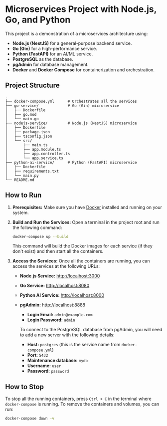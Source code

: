 # Microservices Project with Node.js, Go, and Python

This project is a demonstration of a microservices architecture using:
- **Node.js (NestJS)** for a general-purpose backend service.
- **Go (Gin)** for a high-performance service.
- **Python (FastAPI)** for an AI/ML service.
- **PostgreSQL** as the database.
- **pgAdmin** for database management.
- **Docker** and **Docker Compose** for containerization and orchestration.

## Project Structure

```
.
├── docker-compose.yml      # Orchestrates all the services
├── go-service/             # Go (Gin) microservice
│   ├── Dockerfile
│   ├── go.mod
│   └── main.go
├── nodejs-service/         # Node.js (NestJS) microservice
│   ├── Dockerfile
│   ├── package.json
│   ├── tsconfig.json
│   └── src/
│       ├── main.ts
│       ├── app.module.ts
│       ├── app.controller.ts
│       └── app.service.ts
├── python-ai-service/      # Python (FastAPI) microservice
│   ├── Dockerfile
│   ├── requirements.txt
│   └── main.py
└── README.md
```

## How to Run

1.  **Prerequisites:** Make sure you have [Docker](https://www.docker.com/products/docker-desktop) installed and running on your system.

2.  **Build and Run the Services:**
    Open a terminal in the project root and run the following command:
    ```bash
    docker-compose up --build
    ```
    This command will build the Docker images for each service (if they don't exist) and then start all the containers.

3.  **Access the Services:**
    Once all the containers are running, you can access the services at the following URLs:

    - **Node.js Service:** [http://localhost:3000](http://localhost:3000)
    - **Go Service:** [http://localhost:8080](http://localhost:8080)
    - **Python AI Service:** [http://localhost:8000](http://localhost:8000)
    - **pgAdmin:** [http://localhost:8888](http://localhost:8888)
      - **Login Email:** `admin@example.com`
      - **Login Password:** `admin`

      To connect to the PostgreSQL database from pgAdmin, you will need to add a new server with the following details:
      - **Host:** `postgres` (this is the service name from `docker-compose.yml`)
      - **Port:** `5432`
      - **Maintenance database:** `mydb`
      - **Username:** `user`
      - **Password:** `password`

## How to Stop

To stop all the running containers, press `Ctrl + C` in the terminal where `docker-compose` is running. To remove the containers and volumes, you can run:
```bash
docker-compose down -v
``` 